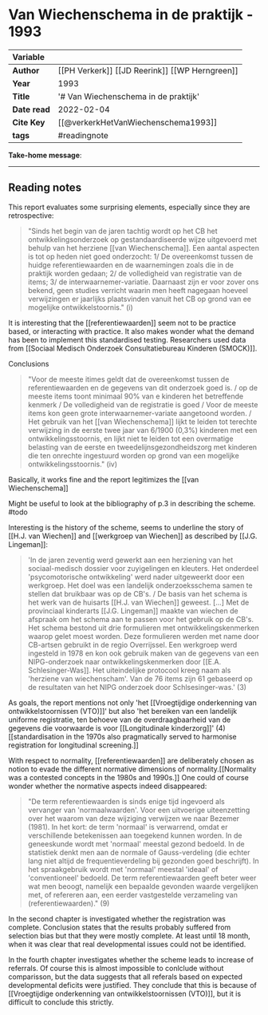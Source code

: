 # Van Wiechenschema in de praktijk - 1993

|Variable |  |
|:--------------|:-----------|
| **Author**			|    [[PH Verkerk]] [[JD Reerink]] [[WP Herngreen]]  | 
| **Year**				| 	1993		 | 
| **Title**				| 	'# Van Wiechenschema in de praktijk'		 | 
| **Date read**				| 	2022-02-04	 | 
| **Cite Key**				| 		[[@verkerkHetVanWiechenschema1993]]	 |
| **tags**				| #readingnote  			 | 

**Take-home message**:

---
## Reading notes

This report evaluates some surprising elements, especially since they are retrospective:
 > "Sinds het begin van de jaren tachtig wordt op het CB het ontwikkelingsonderzoek op gestandaardiseerde wijze uitgevoerd met behulp van het herziene [[van Wiechenschema]]. Een aantal aspecten is tot op heden niet goed onderzocht: 1/ De overeenkomst tussen de huidge referentiewaarden en de waarnemingen zoals die in de praktijk worden gedaan; 2/ de volledigheid van registratie van de items; 3/ de interwaarnemer-variatie. Daarnaast zijn er voor zover ons bekend, geen studies verricht waarin men heeft nagegaan hoeveel verwijzingen er jaarlijks plaatsvinden vanuit het CB op grond van ee mogelijke ontwikkelstoornis." (i)

 It is interesting that the [[referentiewaarden]] seem not to be practice based, or interacting with practice. It also makes wonder what the demand has been to implement this standardised testing. Researchers used data from [[Sociaal Medisch Onderzoek Consultatiebureau Kinderen (SMOCK)]]. 

 Conclusions
 > "Voor de meeste itimes geldt dat de overeenkomst tussen de referentiewaarden en de gegevens van dit onderzoek goed is. / op de meeste items toont minimaal 90% van e kinderen het betreffende kenmerk / De volledigheid van de registratie is goed / Voor de meeste items kon geen grote interwaarnemer-variate aangetoond worden. / Het gebruik van het [[van Wiechenschema]] lijkt te leiden tot terechte verwijzing in de eerste twee jaar van 6/1900 (0,3%) kinderen met een ontwikkelingsstoornis, en lijkt niet te leiden tot een overmatige belasting van de eerste en tweedelijnsgezondheidszorg met kinderen die ten onrechte ingestuurd worden op grond van een mogelijke ontwikkelingsstoornis." (iv)

 Basically, it works fine and the report legitimizes the [[van Wiechenschema]]

 Might be useful to look at the bibliography of p.3 in describing the scheme. #todo 

 Interesting is the history of the scheme, seems to underline the story of [[H.J. van Wiechen]] and [[werkgroep van Wiechen]] as described by [[J.G. Lingeman]]:

 > 'In de jaren zeventig werd gewerkt aan een herziening van het sociaal-medisch dossier voor zuyigelingen en kleuters. Het onderdeel 'psycomotorische ontwikkeling' werd nader uitgeweerkt door een werkgroep. Het doel was een landelijk onderzoeksschema samen te stellen dat bruikbaar was op de CB's. / De basis van het schema is het werk van de huisarts [[H.J. van Wiechen]] geweest. [...] Met de provinciaal kinderarts [[J.G. Lingeman]] maakte van wiechen de afspraak om het schema aan te passen voor het gebruik op de CB's. Het schema bestond uit drie formulieren met ontwikkelingskenmerken waarop gelet moest worden. Deze formulieren werden met name door CB-artsen gebruikt in de regio Overrijssel. Een werkgroep werd ingesteld in 1978 en kon ook gebruik maken van de gegevens van een NIPG-onderzoek naar ontwikkelingskenmerken door [[E.A. Schlesinger-Was]]. Het uiteindelijke protocool kreeg naam als 'herziene van wiechenscham'. Van de 76 items zijn 61 gebaseerd op de resultaten van het NIPG onderzoek door Schlsesinger-was.' (3)

 As goals, the report mentions not only 'het [[Vroegtijdige onderkenning van ontwikkelstoornissen (VTO)]]' but also 'het bereiken van een landelijk uniforme registratie, ten behoeve van de overdraagbaarheid van de gegevens die voorwaarde is voor [[Longitudinale kinderzorg]]' (4)  [[standardisation in the 1970s also pragmatically served to harmonise registration for longitudinal screening.]]

With respect to normality, [[referentiewaarden]] are deliberately chosen as notion to evade the different normative dimensions of normality.[[Normality was a contested concepts in the 1980s and 1990s.]] One could of course wonder whether the normative aspects indeed disappeared:

> "De term referentiewaarden is sinds enige tijd ingevoerd als vervanger van 'normaalwaarden'. Voor een uitvoerige uiteenzetting over het waarom van deze wijziging verwijzen we naar Bezemer (1981). In het kort: de term 'normaal' is verwarrend, omdat er verschillende betekenissen aan toegekend kunnen worden. In de geneeskunde wordt met 'normaal' meestal gezond bedoeld. In de statistiek denkt men aan de normale of Gauss-verdeling (die echter lang niet altijd de frequentieverdeling bij gezonden goed beschrijft). In het spraakgebruik wordt met 'normaal' meestal 'ideaal' of 'conventioneel' bedoeld. De term referentiewaarden geeft beter weer wat men beoogt, namelijk een bepaalde gevonden waarde vergelijken met, of refereren aan, een eerder vastgestelde verzameling van (referentiewaarden)." (9)

In the second chapter is investigated whether the registration was complete. Conclusion states that the results probably suffered from selection bias but that they were mostly complete. At least until 18 month, when it was clear that real developmental issues could not be identified.

In the fourth chapter investigates whether the scheme leads to increase of referrals. Of course this is almost impossible to conlclude without comparisson, but the data suggests that all referals based on expected developmental deficits were justified. They conclude that this is because of [[Vroegtijdige onderkenning van ontwikkelstoornissen (VTO)]], but it is difficult to conclude this strictly.

